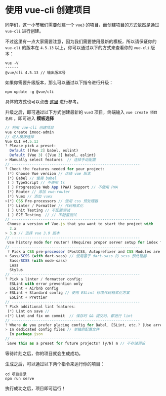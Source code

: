 # 使用 vue-cli 创建项目

同学们，这一小节我们需要创建一个 `vue3` 的项目，而创建项目的方式依然是通过 `vue-cli` 进行创建。

不过这里有一点大家需要注意，因为我们需要使用最新的模板，所以请保证你的 `vue-cli` 的版本在 `4.5.13` 以上，你可以通过以下的方式来查看你的 `vue-cli` 版本：

```
vue -V
------
@vue/cli 4.5.13 // 输出版本号
```

如果你需要升级版本，那么可以通过以下指令进行升级：

```
npm update -g @vue/cli
```

具体的方式也可以点击 [这里](https://cli.vuejs.org/zh/guide/installation.html) 进行参考。

升级之后，即可通过以下方式创建最新的 `vue3` 项目，终端输入 `vue create 项目名称` ，即可进入 **模板选择**

```js
// 利用 vue-cli 创建项目
vue create imooc-admin
// 进入模板选择
Vue CLI v4.5.13
? Please pick a preset:
  Default ([Vue 2] babel, eslint)
  Default (Vue 3) ([Vue 3] babel, eslint) 
> Manually select features  // 选择手动配置
// ----------------------------------------------------------
? Check the features needed for your project: 
 (*) Choose Vue version // 选择 vue 版本
 (*) Babel // 使用 babel
 ( ) TypeScript // 不使用 ts
 ( ) Progressive Web App (PWA) Support // 不使用 PWA
 (*) Router // 添加 vue-router
 (*) Vuex // 添加 vuex
>(*) CSS Pre-processors // 使用 css 预处理器
 (*) Linter / Formatter // 代码格式化
 ( ) Unit Testing // 不配置测试
 ( ) E2E Testing  // // 不配置测试
// ----------------------------------------------------------
 Choose a version of Vue.js that you want to start the project with 
  2.x
> 3.x // 选择 vue 3.0 版本
// ----------------------------------------------------------
 Use history mode for router? (Requires proper server setup for index fallback in production) (Y/n) n // 不使用 history模式 的路由
// ----------------------------------------------------------
 ? Pick a CSS pre-processor (PostCSS, Autoprefixer and CSS Modules are supported by default): 
> Sass/SCSS (with dart-sass) // 使用基于 dart-sass 的 scss 预处理器
  Sass/SCSS (with node-sass) 
  Less
  Stylus
// ----------------------------------------------------------
? Pick a linter / formatter config: 
  ESLint with error prevention only 
  ESLint + Airbnb config
> ESLint + Standard config // 使用 ESLint 标准代码格式化方案
  ESLint + Prettier 
// ----------------------------------------------------------
? Pick additional lint features: 
 (*) Lint on save //  
>(*) Lint and fix on commit  // 保存时 && 提交时，都进行 lint
// ----------------------------------------------------------
? Where do you prefer placing config for Babel, ESLint, etc.? (Use arrow keys)
> In dedicated config files // 单独的配置文件
  In package.json
// ----------------------------------------------------------
 Save this as a preset for future projects? (y/N) n // 不存储预设
```

等待片刻之后，你的项目就会生成成功。

生成之后，可以通过以下两个指令来运行你的项目：

```
cd 项目目录
npm run serve
```

执行成功之后，项目即可运行！